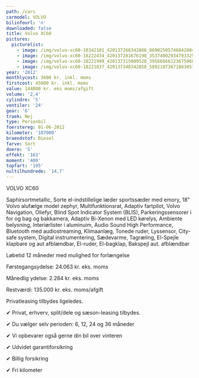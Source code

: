 ```yaml
---
path: /cars
carmodel: VOLVO
bilinfourl: 'n'
downloaded: false
title: Volvo XC60
pictures:
  picturelist:
    - image: /img/volvo-xc60-18342101_420137268342866_8690250574684280426_n.jpg
    - image: /img/volvo-xc60-18222434_420137281676198_3537490293479332597_n.jpg
    - image: /img/volvo-xc60-18221999_420137315009528_3956666612367596853_n.jpg
    - image: /img/volvo-xc60-18221837_420137348342858_5892107367188305783_n.jpg
year: '2012'
monthlycost: 3600 kr. inkl. moms
firstcost: 45000 kr. inkl. moms
value: 144000 kr. eks moms/afgift
volume: '2,4'
cylindre: '5'
ventiler: '24'
gear: '6'
traek: Nej
type: Personbil
foerstereg: 01-06-2012
kilometer: '107000'
braendstof: Diesel
farve: Sort
doere: '5'
effekt: '163'
moment: '400'
topfart: '195'
nultilhundrede: '14,7'
---
```

VOLVO XC60

Saphirsortmetallic, Sorte el-indstillelige læder sportssæder med emory, 18" Volvo alufælge model zephyr, Multifunktionsrat, Adaptiv fartpilot, Volvo Navigation, Oliefyr, Blind Spot Indicator System (BLIS), Parkeringssensorer i for og bag og bakkamera, Adaptiv Bi-Xenon med LED kørelys, Ambiente belysning, Interiørlister i aluminuim, Audio Sound High Performance, Bluetooth med audiostreaming, Klimaanlæg, Tonede ruder, Lyssensor, City-safe system, Digital instrumentering, Sædevarme, Tagræling, El-Spejle klapbare og aut afblændbar, El-ruder, El-bagklap, Bakspejl aut. afblændbar



Løbetid 12 måneder med mulighed for forlængelse 



Førstegangsydelse: 24.063 kr. eks. moms 

Månedlig ydelse: 2.284 kr. eks. moms

Restværdi: 135.000 kr. eks. moms/afgift



Privatleasing tilbydes ligeledes.



✔ Privat, erhverv, split/dele og sæson-leasing tilbydes. 

✔ Du vælger selv perioden: 6, 12, 24 og 36 måneder

✔ Vi opbevarer også gerne din bil over vinteren 

✔ Udvidet garantiforsikring   

✔ Billig forsikring 

✔ Fri kilometer
